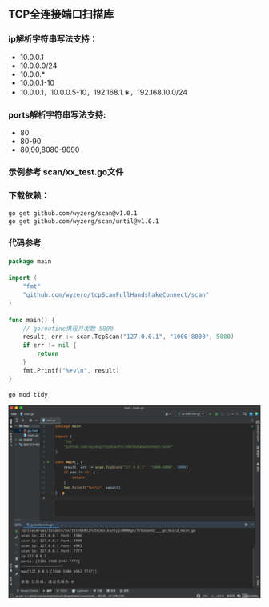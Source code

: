## TCP全连接端口扫描库

### ip解析字符串写法支持：

- 10.0.0.1
- 10.0.0.0/24
- 10.0.0.*
- 10.0.0.1-10
- 10.0.0.1，10.0.0.5-10，192.168.1.∗，192.168.10.0/24

### ports解析字符串写法支持:

- 80
- 80-90
- 80,90,8080-9090

### 示例参考 scan/xx_test.go文件

### 下载依赖：

```shell
go get github.com/wyzerg/scan@v1.0.1
go get github.com/wyzerg/scan/until@v1.0.1
```

### 代码参考

```go
package main

import (
	"fmt"
	"github.com/wyzerg/tcpScanFullHandshakeConnect/scan"
)

func main() {
	// goroutine携程并发数 5000
	result, err := scan.TcpScan("127.0.0.1", "1000-8000", 5000)
	if err != nil {
		return
	}
	fmt.Printf("%+v\n", result)
}

```

```shell
go mod tidy
```
![1](1.png)
